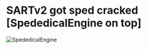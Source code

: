 # SARTv2 got sped cracked [SpededicalEngine on top]
![SpededicalEngine](https://user-images.githubusercontent.com/79816938/226235851-94a6ebff-c441-4e28-8b4e-2b9a1e84f889.png)

